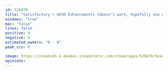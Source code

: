 ```yaml
---
id: 526870
title: "Satisfactory + UEVR Enhancements (doesn't work, hopefully one day...)"
windows: "true"
mac: "false"
linux: false
positive: 0
negative: 0
estimated_owners: "0 - 0"
peak_ccu: 0

image: https://steamcdn-a.akamai.steamstatic.com/steam/apps/526870/header.jpg
opinions:
---
```


